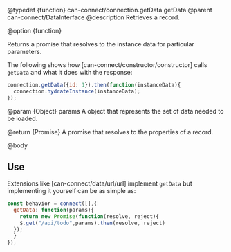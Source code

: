 @typedef {function} can-connect/connection.getData getData
@parent can-connect/DataInterface
@description Retrieves a record.

@option {function}

  Returns a promise that resolves to the instance data for particular parameters.

  The following shows how [can-connect/constructor/constructor] calls `getData`
  and what it does with the response:

  ```javascript
  connection.getData({id: 1}).then(function(instanceData){
    connection.hydrateInstance(instanceData);
  });
  ```

  @param {Object} params A object that represents the set of data needed to be loaded.

  @return {Promise<Object>} A promise that resolves to the properties of a record.

@body

## Use

Extensions like [can-connect/data/url/url] implement `getData`  but implementing it yourself can be as simple as:

```javascript
const behavior = connect([],{
  getData: function(params){
    return new Promise(function(resolve, reject){
    $.get("/api/todo",params).then(resolve, reject)
  });
  }
});
```
